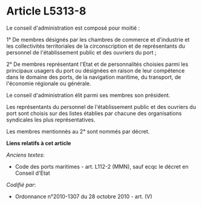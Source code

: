# Article L5313-8

Le conseil d'administration est composé pour moitié :

1° De membres désignés par les chambres de commerce et d'industrie et les collectivités territoriales de la circonscription
et de représentants du personnel de l'établissement public et des ouvriers du port ;

2° De membres représentant l'Etat et de personnalités choisies parmi les principaux usagers du port ou désignées en raison de
leur compétence dans le domaine des ports, de la navigation maritime, du transport, de l'économie régionale ou générale.

Le conseil d'administration élit parmi ses membres son président.

Les représentants du personnel de l'établissement public et des ouvriers du port sont choisis sur des listes établies par
chacune des organisations syndicales les plus représentatives.

Les membres mentionnés au 2° sont nommés par décret.

**Liens relatifs à cet article**

_Anciens textes_:

  - Code des ports maritimes - art. L112-2 (MMN), sauf ecqc le décret en Conseil d'Etat

_Codifié par_:

  - Ordonnance n°2010-1307 du 28 octobre 2010 - art. (V)
